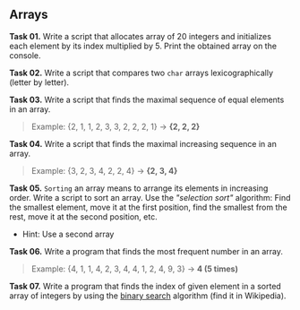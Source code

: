 ## Arrays

**Task 01.** Write a script that allocates array of 20 integers and initializes each element by its index multiplied by 5. Print the obtained array on the console.

**Task 02.** Write a script that compares two `char` arrays lexicographically (letter by letter).

**Task 03.** Write a script that finds the maximal sequence of equal elements in an array.
>Example: {2, 1, 1, 2, 3, 3, 2, 2, 2, 1} → **{2, 2, 2}**

**Task 04.** Write a script that finds the maximal increasing sequence in an array.
>Example: {3, 2, 3, 4, 2, 2, 4} → **{2, 3, 4}**

**Task 05.** `Sorting` an array means to arrange its elements in increasing order. Write a script to sort an array. Use the *"selection sort"* algorithm: Find the smallest element, move it at the first position, find the smallest from the rest, move it at the second position, etc.
* Hint: Use a second array

**Task 06.** Write a program that finds the most frequent number in an array.
>Example: {4, 1, 1, 4, 2, 3, 4, 4, 1, 2, 4, 9, 3} → **4 (5 times)**

**Task 07.** Write a program that finds the index of given element in a sorted array of integers by using the <a href=http://en.wikipedia.org/wiki/Binary_search_algorithm>binary search</a> algorithm (find it in Wikipedia).